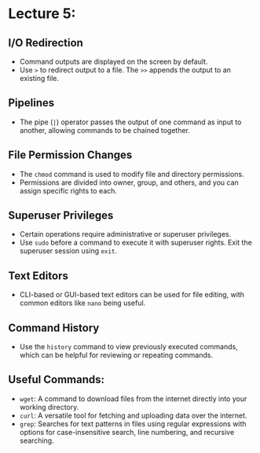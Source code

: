 # Lecture 5: 



## I/O Redirection
- Command outputs are displayed on the screen by default. 
- Use `>` to redirect output to a file. The `>>` appends the output to an existing file.

  

## Pipelines
- The pipe (`|`) operator passes the output of one command as input to another, allowing commands to be chained together.

  

## File Permission Changes
- The `chmod` command is used to modify file and directory permissions. 
- Permissions are divided into owner, group, and others, and you can assign specific rights to each.

  

## Superuser Privileges
- Certain operations require administrative or superuser privileges.
- Use `sudo` before a command to execute it with superuser rights. Exit the superuser session using `exit`.

  

## Text Editors
- CLI-based or GUI-based text editors can be used for file editing, with common editors like `nano` being useful.

  

## Command History
- Use the `history` command to view previously executed commands, which can be helpful for reviewing or repeating commands.

  

## Useful Commands:
- `wget`: A command to download files from the internet directly into your working directory.
- `curl`: A versatile tool for fetching and uploading data over the internet.
- `grep`: Searches for text patterns in files using regular expressions with options for case-insensitive search, line numbering, and recursive searching.


